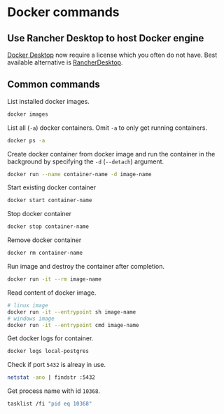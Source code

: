 # Docker commands

## Use Rancher Desktop to host Docker engine

[Docker Desktop](https://www.docker.com/products/docker-desktop/) now require a license which you often do not have. Best available alternative is [RancherDesktop](https://rancherdesktop.io/).

## Common commands

List installed docker images.

```bash
docker images
```

List all (`-a`) docker containers. Omit `-a` to only get running containers.

```bash
docker ps -a
```

Create docker container from docker image and run the container in the background by specifying the `-d` (`--detach`) argument.

```bash
docker run --name container-name -d image-name
```

Start existing docker container

```bash
docker start container-name
```

Stop docker container

```bash
docker stop container-name
```

Remove docker container

```bash
docker rm container-name
```

Run image and destroy the container after completion.

```bash
docker run -it --rm image-name
```

Read content of docker image.

```bash
# linux image
docker run -it --entrypoint sh image-name
# windows image
docker run -it --entrypoint cmd image-name
```

Get docker logs for container.

```bash
docker logs local-postgres
```

Check if port `5432` is alreay in use.

```bash
netstat -ano | findstr :5432
```

Get process name with id `10368`.

```bash
tasklist /fi "pid eq 10368"
```
